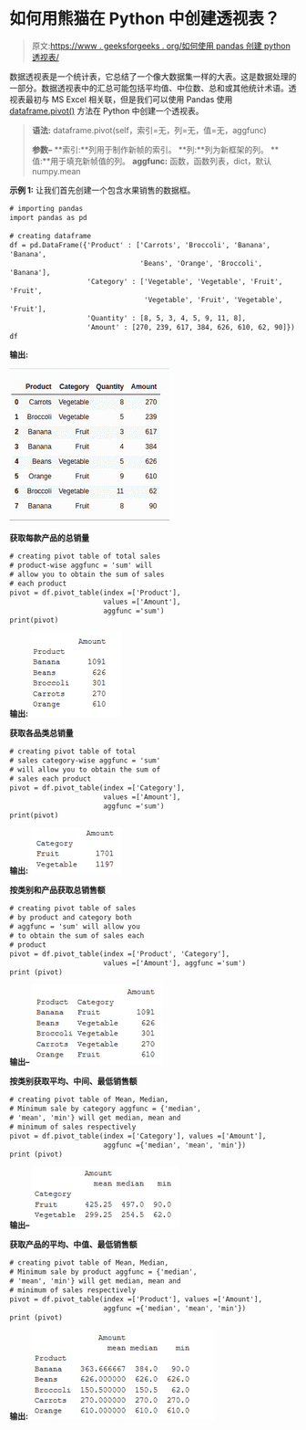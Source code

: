 # 如何用熊猫在 Python 中创建透视表？

> 原文:[https://www . geeksforgeeks . org/如何使用 pandas 创建 python 透视表/](https://www.geeksforgeeks.org/how-to-create-a-pivot-table-in-python-using-pandas/)

数据透视表是一个统计表，它总结了一个像大数据集一样的大表。这是数据处理的一部分。数据透视表中的汇总可能包括平均值、中位数、总和或其他统计术语。透视表最初与 MS Excel 相关联，但是我们可以使用 Pandas 使用 [dataframe.pivot()](https://www.geeksforgeeks.org/python-pandas-pivot_table/) 方法在 Python 中创建一个透视表。

> **语法:** dataframe.pivot(self，索引=无，列=无，值=无，aggfunc)
> 
> **参数–**
> **索引:**列用于制作新帧的索引。
> **列:**列为新框架的列。
> **值:**用于填充新帧值的列。
> **aggfunc:** 函数，函数列表，dict，默认 numpy.mean

**示例 1:**
让我们首先创建一个包含水果销售的数据框。

```
# importing pandas
import pandas as pd

# creating dataframe
df = pd.DataFrame({'Product' : ['Carrots', 'Broccoli', 'Banana', 'Banana',
                                'Beans', 'Orange', 'Broccoli', 'Banana'],
                   'Category' : ['Vegetable', 'Vegetable', 'Fruit', 'Fruit',
                                 'Vegetable', 'Fruit', 'Vegetable', 'Fruit'],
                   'Quantity' : [8, 5, 3, 4, 5, 9, 11, 8],
                   'Amount' : [270, 239, 617, 384, 626, 610, 62, 90]})
df
```

**输出:**

![pandas-pivot-1](img/ec3f3ae7566d8469e2d33a43a39c8b99.png)

**获取每款产品的总销量**

```
# creating pivot table of total sales
# product-wise aggfunc = 'sum' will 
# allow you to obtain the sum of sales
# each product
pivot = df.pivot_table(index =['Product'],
                       values =['Amount'],
                       aggfunc ='sum')
print(pivot)
```

**输出:**
![](img/83a7a4ae515a6d0458e46505aef89ba7.png)

**获取各品类总销量**

```
# creating pivot table of total 
# sales category-wise aggfunc = 'sum'
# will allow you to obtain the sum of
# sales each product
pivot = df.pivot_table(index =['Category'], 
                       values =['Amount'], 
                       aggfunc ='sum')
print(pivot)
```

**输出:**
![](img/63ddda39499c2cca18c538d2fb701ad3.png)

**按类别和产品获取总销售额**

```
# creating pivot table of sales
# by product and category both
# aggfunc = 'sum' will allow you
# to obtain the sum of sales each
# product
pivot = df.pivot_table(index =['Product', 'Category'], 
                       values =['Amount'], aggfunc ='sum')
print (pivot)
```

**输出–**
![](img/96463e609824e760539d517525c9d78b.png)

**按类别获取平均、中间、最低销售额**

```
# creating pivot table of Mean, Median,
# Minimum sale by category aggfunc = {'median',
# 'mean', 'min'} will get median, mean and 
# minimum of sales respectively
pivot = df.pivot_table(index =['Category'], values =['Amount'], 
                       aggfunc ={'median', 'mean', 'min'})
print (pivot)
```

**输出–**
![](img/05a8aea3eba71ca4fc269f344b7d0dc8.png)

**获取产品的平均、中值、最低销售额**

```
# creating pivot table of Mean, Median,
# Minimum sale by product aggfunc = {'median',
# 'mean', 'min'} will get median, mean and
# minimum of sales respectively
pivot = df.pivot_table(index =['Product'], values =['Amount'],
                       aggfunc ={'median', 'mean', 'min'})
print (pivot)
```

**输出:**
![](img/39a34edb1d03ba34f6d87cdfabf56f97.png)